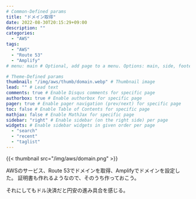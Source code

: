 ```yaml
---
# Common-Defined params
title: "ドメイン取得"
date: 2022-08-30T20:15:29+09:00
description: ""
categories:
  - "AWS"
tags:
  - "AWS"
  - "Route 53"
  - "Amplify"
# menu: main # Optional, add page to a menu. Options: main, side, footer

# Theme-Defined params
thumbnail: "/img/aws/thumb/domain.webp" # Thumbnail image
lead: "" # Lead text
comments: true # Enable Disqus comments for specific page
authorbox: true # Enable authorbox for specific page
pager: true # Enable pager navigation (prev/next) for specific page
toc: false # Enable Table of Contents for specific page
mathjax: false # Enable MathJax for specific page
sidebar: "right" # Enable sidebar (on the right side) per page
widgets: # Enable sidebar widgets in given order per page
  - "search"
  - "recent"
  - "taglist"
---
```


{{< thumbnail src="/img/aws/domain.png" >}}

AWSのサービス、Route 53でドメインを取得、Amplifyでドメインを設定した。
証明書も作れるようなので、そのうち作っておこう。

それにしてもドル決済だと円安の進み具合を感じる。
